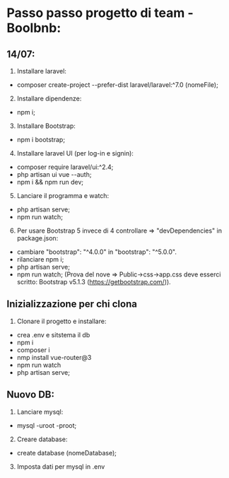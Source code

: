 # Passo passo progetto di team - Boolbnb:

## 14/07:
1. Installare laravel:
- composer create-project --prefer-dist laravel/laravel:^7.0 (nomeFile);

2. Installare dipendenze:
- npm i;

3. Installare Bootstrap:
- npm i bootstrap;

4. Installare laravel UI (per log-in e signin):
- composer require laravel/ui:^2.4;
- php artisan ui vue --auth;
- npm i && npm run dev;

5. Lanciare il programma e watch:
- php artisan serve;
- npm run watch;

6. Per usare Bootstrap 5 invece di 4 controllare => "devDependencies" in package.json:
- cambiare "bootstrap": "^4.0.0" in "bootstrap": "^5.0.0". 
- rilanciare npm i;
- php artisan serve;
- npm run watch;
(Prova del nove => Public->css->app.css deve esserci scritto: Bootstrap v5.1.3 (https://getbootstrap.com/)).

## Inizializzazione per chi clona
1. Clonare il progetto e installare:
- crea .env e sitstema il db
- npm i
- composer i
- nmp install vue-router@3
- npm run watch
- php artisan serve;

## Nuovo DB:
1. Lanciare mysql:
- mysql -uroot -proot;

2. Creare database:
- create database (nomeDatabase);

3. Imposta dati per mysql in .env

